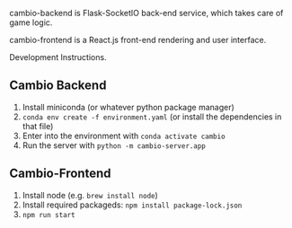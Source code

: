 cambio-backend is Flask-SocketIO back-end service, which takes care of game logic. 

cambio-frontend is a React.js front-end rendering and user interface. 

Development Instructions.


## Cambio Backend
1) Install miniconda (or whatever python package manager)
2) `conda env create -f environment.yaml` (or install the dependencies in that file)
3) Enter into the environment with `conda activate cambio`
3) Run the server with `python -m cambio-server.app` 

## Cambio-Frontend
1) Install node (e.g. `brew install node`)
2) Install required packageds: `npm install package-lock.json`
3) `npm run start`
